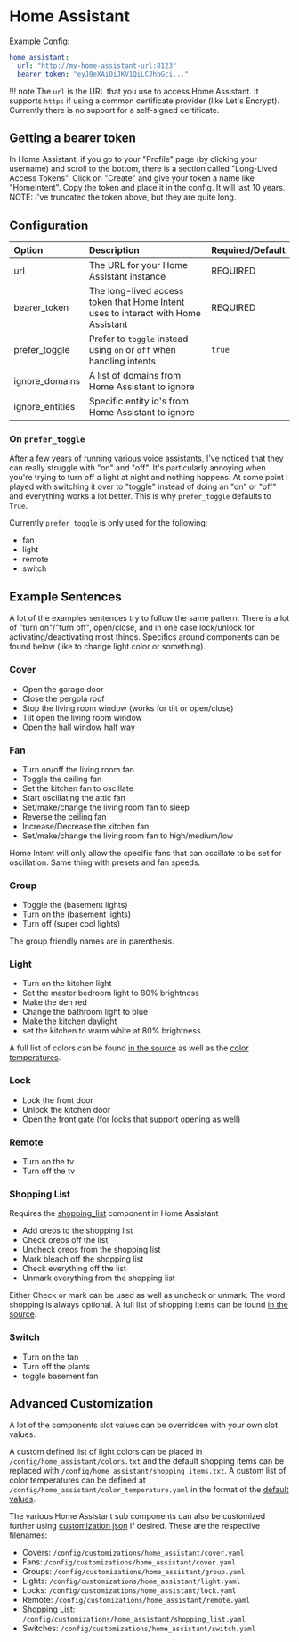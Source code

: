 # Home Assistant
Example Config:

```yaml
home_assistant:
  url: "http://my-home-assistant-url:8123" 
  bearer_token: "eyJ0eXAiOiJKV1QiLCJhbGci..."

```

!!! note
    The `url` is the URL that you use to access Home Assistant. It supports `https` if using a common certificate provider (like Let's Encrypt). Currently there is no support for a self-signed certificate.

## Getting a bearer token
In Home Assistant, if you go to your "Profile" page (by clicking your username) and scroll to the bottom, there is a section called "Long-Lived Access Tokens". Click on "Create" and give your token a name like "HomeIntent". Copy the token and place it in the config. It will last 10 years. NOTE: I've truncated the token above, but they are quite long.

## Configuration

| Option          | Description                                                                       | Required/Default |
|:----------------|:----------------------------------------------------------------------------------|:-----------------|
| url             | The URL for your Home Assistant instance                                          | REQUIRED         |
| bearer_token    | The long-lived access token that Home Intent uses to interact with Home Assistant | REQUIRED         |
| prefer_toggle   | Prefer to `toggle` instead using `on` or `off` when handling intents              | `true`           |
| ignore_domains  | A list of domains from Home Assistant to ignore                                   |                  |
| ignore_entities | Specific entity id's from Home Assistant to ignore                                |                  |

### On `prefer_toggle`
After a few years of running various voice assistants, I've noticed that they can really struggle with "on" and "off". It's particularly annoying when you're trying to turn off a light at night and nothing happens. At some point I played with switching it over to "toggle" instead of doing an "on" or "off" and everything works a lot better. This is why `prefer_toggle` defaults to `True`.

Currently `prefer_toggle` is only used for the following:

 * fan
 * light
 * remote
 * switch


## Example Sentences
A lot of the examples sentences try to follow the same pattern. There is a lot of "turn on"/"turn off", open/close, and in one case lock/unlock for activating/deactivating most things. Specifics around components can be found below (like to change light color or something).

### Cover

 * Open the garage door
 * Close the pergola roof
 * Stop the living room window (works for tilt or open/close)
 * Tilt open the living room window
 * Open the hall window half way

### Fan
 * Turn on/off the living room fan
 * Toggle the ceiling fan
 * Set the kitchen fan to oscillate
 * Start oscillating the attic fan
 * Set/make/change the living room fan to sleep
 * Reverse the ceiling fan
 * Increase/Decrease the kitchen fan
 * Set/make/change the living room fan to high/medium/low

Home Intent will only allow the specific fans that can oscillate to be set for oscillation. Same thing with presets and fan speeds.

### Group

 * Toggle the (basement lights)
 * Turn on the (basement lights)
 * Turn off (super cool lights)

The group friendly names are in parenthesis.

### Light

 * Turn on the kitchen light
 * Set the master bedroom light to 80% brightness
 * Make the den red
 * Change the bathroom light to blue
 * Make the kitchen daylight
 * set the kitchen to warm white at 80% brightness

A full list of colors can be found [in the source](https://github.com/JarvyJ/HomeIntent/blob/main/home_intent/default_configs/home_assistant/colors.txt) as well as the [color temperatures](https://github.com/JarvyJ/HomeIntent/blob/main/home_intent/default_configs/home_assistant/color_temperature.yaml).

### Lock

 * Lock the front door
 * Unlock the kitchen door
 * Open the front gate (for locks that support opening as well)

### Remote
 
 * Turn on the tv
 * Turn off the tv

### Shopping List
Requires the [shopping_list](https://www.home-assistant.io/integrations/shopping_list/) component in Home Assistant

 * Add oreos to the shopping list
 * Check oreos off the list
 * Uncheck oreos from the shopping list
 * Mark bleach off the shopping list
 * Check everything off the list
 * Unmark everything from the shopping list

Either Check or mark can be used as well as uncheck or unmark. The word shopping is always optional. A full list of shopping items can be found [in the source](https://github.com/JarvyJ/HomeIntent/blob/main/home_intent/default_configs/home_assistant/shopping_items.txt).

### Switch

 * Turn on the fan
 * Turn off the plants
 * toggle basement fan


## Advanced Customization
A lot of the components slot values can be overridden with your own slot values.

A custom defined list of light colors can be placed in `/config/home_assistant/colors.txt` and the default shopping items can be replaced with `/config/home_assistant/shopping_items.txt`. A custom list of color temperatures can be defined at `/config/home_assistant/color_temperature.yaml` in the format of the [default values](https://github.com/JarvyJ/HomeIntent/blob/main/home_intent/default_configs/home_assistant/).


The various Home Assistant sub components can also be customized further using [customization json](/getting-started/advanced-features/component-customization/) if desired. These are the respective filenames:

 * Covers: `/config/customizations/home_assistant/cover.yaml`
 * Fans: `/config/customizations/home_assistant/cover.yaml`
 * Groups: `/config/customizations/home_assistant/group.yaml`
 * Lights: `/config/customizations/home_assistant/light.yaml`
 * Locks: `/config/customizations/home_assistant/lock.yaml`
 * Remote: `/config/customizations/home_assistant/remote.yaml`
 * Shopping List: `/config/customizations/home_assistant/shopping_list.yaml`
 * Switches: `/config/customizations/home_assistant/switch.yaml`
